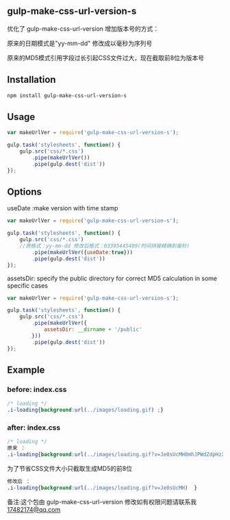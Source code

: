 ## gulp-make-css-url-version-s


<p>优化了 gulp-make-css-url-version 增加版本号的方式：</p>
<p>原来的日期模式是"yy-mm-dd" 修改成以毫秒为序列号</p>
<p>原来的MD5模式引用字段过长引起CSS文件过大，现在截取前8位为版本号</p>

## Installation

```bash
npm install gulp-make-css-url-version-s
```

## Usage

```js
var makeUrlVer = require('gulp-make-css-url-version-s');

gulp.task('stylesheets', function() {
    gulp.src('css/*.css')
        .pipe(makeUrlVer())
        .pipe(gulp.dest('dist'))
});
```

## Options

useDate :make version with time stamp

```js
var makeUrlVer = require('gulp-make-css-url-version-s');

gulp.task('stylesheets', function() {
    gulp.src('css/*.css')
    //原格式：yy-mm-dd 修改后格式：03395445409(时间拼接精确到毫秒)  
        .pipe(makeUrlVer({useDate:true}))  
        .pipe(gulp.dest('dist'))
});
```

assetsDir: specify the public directory for correct MD5 calculation in some specific cases

```js
var makeUrlVer = require('gulp-make-css-url-version-s');

gulp.task('stylesheets', function() {
    gulp.src('css/*.css')
        .pipe(makeUrlVer({
            assetsDir: __dirname + '/public'
        }))
        .pipe(gulp.dest('dist'))
});
```

## Example

### before: index.css

```css
/* loading */
.i-loading{background:url(../images/loading.gif) ;}    
```

### after: index.css

```css
/* loading */
原来 ：
.i-loading{background:url(../images/loading.gif?v=Je0sUcMH0mhJPWdZdpHzXg%3D%3D)}
```
为了节省CSS文件大小只截取生成MD5的前8位

```css
修改后 ：
.i-loading{background:url(../images/loading.gif?v=Je0sUcMH)  }
```

备注:这个包由 gulp-make-css-url-version 修改如有权限问题请联系我 17482174@qq.com
